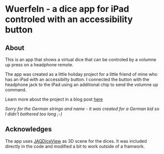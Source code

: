 # Wuerfeln - a dice app for iPad controled with an accessibility button
## About
This is an app that shows a virtual dice that can be controled by a volumne up press on a headphone remote.

The app was created as a little holiday project for a little friend of mine who has an iPad with an accessibilty button.
I connected the button with the headphone jack to the iPad using an additional chip to send the volumne up command.

Learn more about the project in a blog post [here](https://arno.app/2019-09-01-holiday-project/)

*Sorry for the German strings and name - it was created for a German kid so I didn't bothered too long ;-)*


## Acknowledges
The app uses [JAQDiceView](https://github.com/JavierQuerol/JAQDiceView) as 3D scene for the dices. It was included directly in the code and modified a bit to work outside of a framwork.
